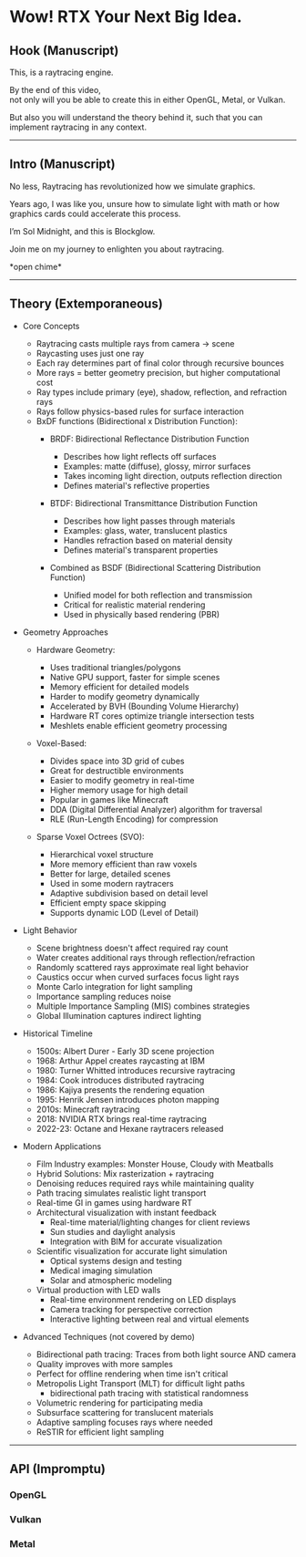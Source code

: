 # Wow! RTX Your Next Big Idea.

## Hook (Manuscript)

This, is a raytracing engine. 

By the end of this video,  
not only will you be able to create this in either OpenGL, Metal, or Vulkan.

But also you will understand the theory behind it, 
such that you can implement raytracing in any context.

---

## Intro (Manuscript)

No less, Raytracing has revolutionized how we simulate graphics.

Years ago, I was like you, unsure how to simulate light with math or how graphics cards could accelerate this process.

I’m Sol Midnight, and this is Blockglow. 

Join me on my journey to enlighten you about raytracing.

\*open chime\*

---
## Theory (Extemporaneous)
- Core Concepts

  - Raytracing casts multiple rays from camera → scene
  - Raycasting uses just one ray
  - Each ray determines part of final color through recursive bounces
  - More rays = better geometry precision, but higher computational cost
  - Ray types include primary (eye), shadow, reflection, and refraction rays
  - Rays follow physics-based rules for surface interaction
  - BxDF functions (Bidirectional x Distribution Function):
    - BRDF: Bidirectional Reflectance Distribution Function
      - Describes how light reflects off surfaces
      - Examples: matte (diffuse), glossy, mirror surfaces
      - Takes incoming light direction, outputs reflection direction
      - Defines material's reflective properties

    - BTDF: Bidirectional Transmittance Distribution Function
      - Describes how light passes through materials
      - Examples: glass, water, translucent plastics
      - Handles refraction based on material density
      - Defines material's transparent properties

    - Combined as BSDF (Bidirectional Scattering Distribution Function)
      - Unified model for both reflection and transmission
      - Critical for realistic material rendering
      - Used in physically based rendering (PBR)

- Geometry Approaches

  - Hardware Geometry:
    - Uses traditional triangles/polygons
    - Native GPU support, faster for simple scenes
    - Memory efficient for detailed models
    - Harder to modify geometry dynamically
    - Accelerated by BVH (Bounding Volume Hierarchy)
    - Hardware RT cores optimize triangle intersection tests
    - Meshlets enable efficient geometry processing

  - Voxel-Based:
    - Divides space into 3D grid of cubes
    - Great for destructible environments
    - Easier to modify geometry in real-time
    - Higher memory usage for high detail
    - Popular in games like Minecraft
    - DDA (Digital Differential Analyzer) algorithm for traversal
    - RLE (Run-Length Encoding) for compression

  - Sparse Voxel Octrees (SVO):
    - Hierarchical voxel structure
    - More memory efficient than raw voxels
    - Better for large, detailed scenes
    - Used in some modern raytracers
    - Adaptive subdivision based on detail level
    - Efficient empty space skipping
    - Supports dynamic LOD (Level of Detail)

- Light Behavior

  - Scene brightness doesn't affect required ray count
  - Water creates additional rays through reflection/refraction
  - Randomly scattered rays approximate real light behavior
  - Caustics occur when curved surfaces focus light rays
  - Monte Carlo integration for light sampling
  - Importance sampling reduces noise
  - Multiple Importance Sampling (MIS) combines strategies
  - Global Illumination captures indirect lighting

- Historical Timeline

  - 1500s: Albert Durer - Early 3D scene projection
  - 1968: Arthur Appel creates raycasting at IBM
  - 1980: Turner Whitted introduces recursive raytracing
  - 1984: Cook introduces distributed raytracing
  - 1986: Kajiya presents the rendering equation
  - 1995: Henrik Jensen introduces photon mapping
  - 2010s: Minecraft raytracing
  - 2018: NVIDIA RTX brings real-time raytracing
  - 2022-23: Octane and Hexane raytracers released

- Modern Applications

  - Film Industry examples: Monster House, Cloudy with Meatballs
  - Hybrid Solutions: Mix rasterization + raytracing
  - Denoising reduces required rays while maintaining quality
  - Path tracing simulates realistic light transport
  - Real-time GI in games using hardware RT
  - Architectural visualization with instant feedback
    - Real-time material/lighting changes for client reviews
    - Sun studies and daylight analysis
    - Integration with BIM for accurate visualization
  - Scientific visualization for accurate light simulation
    - Optical systems design and testing
    - Medical imaging simulation
    - Solar and atmospheric modeling
  - Virtual production with LED walls
    - Real-time environment rendering on LED displays
    - Camera tracking for perspective correction
    - Interactive lighting between real and virtual elements

- Advanced Techniques (not covered by demo)

  - Bidirectional path tracing: Traces from both light source AND camera
  - Quality improves with more samples
  - Perfect for offline rendering when time isn't critical
  - Metropolis Light Transport (MLT) for difficult light paths
    - bidirectional path tracing with statistical randomness
  - Volumetric rendering for participating media
  - Subsurface scattering for translucent materials
  - Adaptive sampling focuses rays where needed
  - ReSTIR for efficient light sampling
---
## API (Impromptu)
### OpenGL

### Vulkan

### Metal